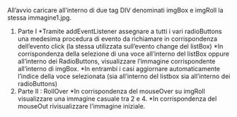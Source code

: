 All’avvio caricare all’interno di due tag DIV denominati imgBox e imgRoll la stessa immagine1.jpg.
1. Parte I
   	*Tramite addEventListener assegnare a tutti i vari radioButtons una medesima procedura di evento da richiamare in corrispondenza dell’evento click (la stessa utilizzata sull’evento change del listBox)
  	*In corrispondenza della selezione di una voce all’interno del listBox oppure all’interno dei RadioButtons, visualizzare l’immagine corrispondente all’interno di imgBox.
  	*In entrambi i casi aggiornare automaticamente l’indice della voce selezionata (sia all’interno del listbox sia all’interno dei radioButtons)
2. Parte II : RollOver
    *In corrispondenza del mouseOver su imgRoll visualizzare una immagine casuale tra 2 e 4.
    *In corrispondenza del mouseOut rivisualizzare l’immagine iniziale.
